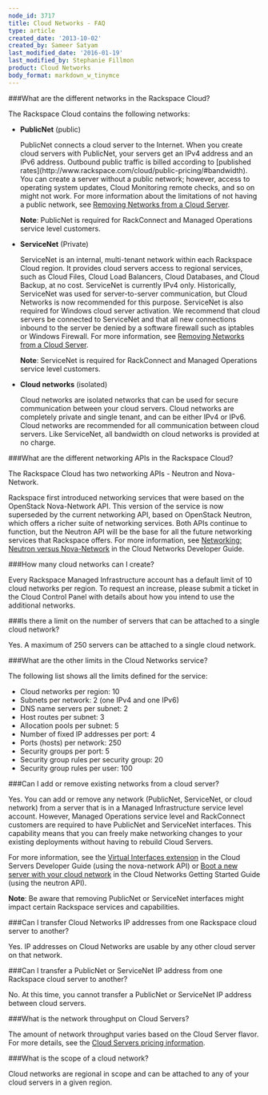 ```yaml
---
node_id: 3717
title: Cloud Networks - FAQ
type: article
created_date: '2013-10-02'
created_by: Sameer Satyam
last_modified_date: '2016-01-19'
last_modified_by: Stephanie Fillmon
product: Cloud Networks
body_format: markdown_w_tinymce
---
```


###What are the different networks in the Rackspace Cloud?

The Rackspace Cloud contains the following networks:

<ul>
   <li><strong>PublicNet</strong> (public)
   <p>PublicNet connects a cloud server to the Internet. When you create cloud servers with PublicNet, your servers get an IPv4 address and an IPv6 address. Outbound public traffic is billed according to [published rates](http://www.rackspace.com/cloud/public-pricing/#bandwidth). You can create a server without a public network; however, access to operating system updates, Cloud Monitoring remote checks, and so on might not work. For more information about the limitations of not having a public network, see <a href="https://www.rackspace.com/how-to/removing-networks-from-a-cloud-server">Removing Networks from a Cloud Server</a>.</p>
   <p><strong>Note</strong>: PublicNet is required for RackConnect and Managed Operations service level customers.</p></li>
   <li><strong>ServiceNet</strong> (Private)
   <p>ServiceNet is an internal, multi-tenant network within each Rackspace Cloud region. It provides cloud servers access to regional services, such as Cloud Files, Cloud Load Balancers, Cloud Databases, and Cloud Backup, at no cost. ServiceNet is currently IPv4 only. Historically, ServiceNet was used for server-to-server communication, but Cloud Networks is now recommended for this purpose. ServiceNet is also required for Windows cloud server activation. We recommend that cloud servers be connected to ServiceNet and that all new connections inbound to the server be denied by a software firewall such as iptables or Windows Firewall. For more information, see <a href="https://www.rackspace.com/how-to/removing-networks-from-a-cloud-server">Removing Networks from a Cloud Server</a>.</p>
   <p><strong>Note</strong>: ServiceNet is required for RackConnect and Managed Operations service level customers.</p></li>
   <li><strong>Cloud networks</strong> (isolated)
   <p>Cloud networks are isolated networks that can be used for secure communication between your cloud servers. Cloud networks are completely private and single tenant, and can be either IPv4 or IPv6. Cloud networks are recommended for all communication between cloud servers. Like ServiceNet, all bandwidth on cloud networks is provided at no charge.</p></li>
</ul>

###What are the different networking APIs in the Rackspace Cloud?

The Rackspace Cloud has two networking APIs - Neutron and Nova-Network.

Rackspace first introduced networking services that were based on the OpenStack Nova-Network API. This version of the service is now superseded by the current networking API, based on OpenStack Neutron, which offers a richer suite of networking services. Both APIs continue to function, but the Neutron API will be the base for all the future networking services that Rackspace offers. For more information, see [Networking: Neutron versus Nova-Network](https://developer.rackspace.com/docs/cloud-networks/v2/developer-guide/#networking-neutron-versus-nova-network) in the Cloud Networks Developer Guide.

###How many cloud networks can I create?

Every Rackspace Managed Infrastructure account has a default limit of 10 cloud networks per region. To request an increase, please submit a ticket in the Cloud Control Panel with details about how you intend to use the additional networks.

###Is there a limit on the number of servers that can be attached to a single cloud network?

Yes. A maximum of 250 servers can be attached to a single cloud network.

###What are the other limits in the Cloud Networks service?

The following list shows all the limits defined for the service:

-   Cloud networks per region: 10
-   Subnets per network: 2 (one IPv4 and one IPv6)
-   DNS name servers per subnet: 2
-   Host routes per subnet: 3
-   Allocation pools per subnet: 5
-   Number of fixed IP addresses per port: 4
-   Ports (hosts) per network: 250
-   Security groups per port: 5
-   Security group rules per security group: 20
-   Security group rules per user: 100

###Can I add or remove existing networks from a cloud server?

Yes. You can add or remove any network (PublicNet, ServiceNet, or cloud network) from a server that is in a Managed Infrastructure service level account. However, Managed Operations service level and RackConnect customers are required to have PublicNet and ServiceNet interfaces. This capability means that you can freely make networking changes to your existing deployments without having to rebuild Cloud Servers.

For more information, see the [Virtual Interfaces extension](https://developer.rackspace.com/docs/cloud-servers/v2/developer-guide/#virtual-interfaces-extension) in the Cloud Servers Developer Guide (using the nova-network API) or [Boot a new server with your cloud network](https://developer.rackspace.com/docs/cloud-networks/v2/developer-guide/#document-getting-started/managing-networks/boot-server) in the Cloud Networks Getting Started Guide (using the neutron API).

**Note**: Be aware that removing PublicNet or ServiceNet interfaces might impact certain Rackspace services and capabilities.

###Can I transfer Cloud Networks IP addresses from one Rackspace cloud server to another?

Yes. IP addresses on Cloud Networks are usable by any other cloud server on that network.

###Can I transfer a PublicNet or ServiceNet IP address from one Rackspace cloud server to another?

No. At this time, you cannot transfer a PublicNet or ServiceNet IP address between cloud servers.

###What is the network throughput on Cloud Servers?

The amount of network throughput varies based on the Cloud Server flavor. For more details, see the [Cloud Servers pricing information](http://www.rackspace.com/cloud/public-pricing/#cloud-servers).

###What is the scope of a cloud network?

Cloud networks are regional in scope and can be attached to any of your cloud servers in a given region.
